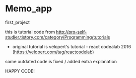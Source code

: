 # Memo_app
first_project

this is tutorial code from http://pro-self-studier.tistory.com/category/Programming/tutorials
* original tutorial is velopert's tutorial - react codealab 2016 (https://velopert.com/tag/reactcodelab)

some outdated code is fixed / 
added extra explanation

HAPPY CODE!
